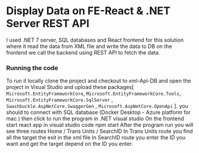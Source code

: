 # Display Data on FE-React & .NET Server REST API

I used .NET 7 server,  SQL databases and React frontend for this solution where it read the data from XML file and write the data to DB on the frontend we call the backend using REST API  to fetch the data.

### Running the code 
To run it locally clone the project and checkout to xml-Api-DB and open the project in Visual Studio and upload these packages[ `Microsoft.EntityFrameworkCore`, `Microsoft.EntityFrameworkCore.Tools`, `Microsoft.EntityFrameworkCore.SqlServer` , `Swashbuckle.AspNetCore.SwaggerGen` , `Microsoft.AspNetCore.OpenApi` ].
you should to connect with SQL database (Docker Desktop - Azure platform for mac )
then click to run the program in .NET visual studio
On the frontend start react app in visual studio code npm start
After the program run you will see three routes Home / Trans Units / SearchID
In Trans Units route  you find all the target the exit in the xml file
In SearchID route you enter the ID you want and get the target depend on the ID you enter.
